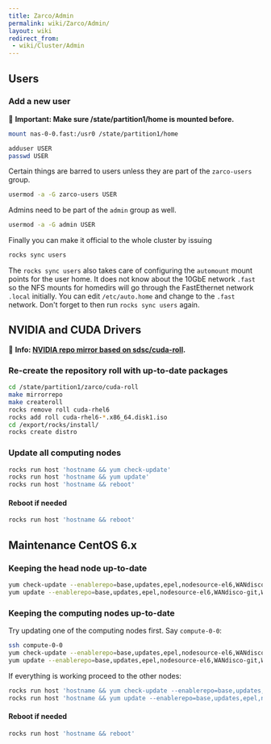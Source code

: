 ```yaml
---
title: Zarco/Admin
permalink: wiki/Zarco/Admin/
layout: wiki
redirect_from:
 - wiki/Cluster/Admin
---
```


Users
-----


### Add a new user

📖 **Important: Make sure /state/partition1/home is mounted before.**

```bash
mount nas-0-0.fast:/usr0 /state/partition1/home
```

```bash
adduser USER
passwd USER
```

Certain things are barred to users unless they are part of the `zarco-users` group.

```bash
usermod -a -G zarco-users USER
```

Admins need to be part of the `admin` group as well.

```bash
usermod -a -G admin USER
```

Finally you can make it official to the whole cluster by issuing

```bash
rocks sync users
```

The `rocks sync users` also takes care of configuring the `automount` mount points for the user home. It does not know about the 10GbE network `.fast` so the NFS mounts for homedirs will go through the FastEthernet network `.local` initially. You can edit `/etc/auto.home` and change to the `.fast` network. Don't forget to then run `rocks sync users` again.

NVIDIA and CUDA Drivers
-----------------------

📖 **Info: [NVIDIA repo mirror based on sdsc/cuda-roll](https://github.com/nscr/cuda-roll).**

### Re-create the repository roll with up-to-date packages

```bash
cd /state/partition1/zarco/cuda-roll
make mirrorrepo
make createroll
rocks remove roll cuda-rhel6
rocks add roll cuda-rhel6-*.x86_64.disk1.iso
cd /export/rocks/install/
rocks create distro
```

### Update all computing nodes

```bash
rocks run host 'hostname && yum check-update'
rocks run host 'hostname && yum update'
rocks run host 'hostname && reboot'
```

#### Reboot if needed

```bash
rocks run host 'hostname && reboot'
```

Maintenance CentOS 6.x
----------------------

### Keeping the head node up-to-date

```bash
yum check-update --enablerepo=base,updates,epel,nodesource-el6,WANdisco-git,WANdisco-svn
yum update --enablerepo=base,updates,epel,nodesource-el6,WANdisco-git,WANdisco-svn
```

### Keeping the computing nodes up-to-date

Try updating one of the computing nodes first. Say `compute-0-0`:

```bash
ssh compute-0-0
yum check-update --enablerepo=base,updates,epel,nodesource-el6,WANdisco-git,WANdisco-svn
yum update --enablerepo=base,updates,epel,nodesource-el6,WANdisco-git,WANdisco-svn
```

If everything is working proceed to the other nodes:

```bash
rocks run host 'hostname && yum check-update --enablerepo=base,updates,epel,nodesource-el6,WANdisco-git,WANdisco-svn'
rocks run host 'hostname && yum update --enablerepo=base,updates,epel,nodesource-el6,WANdisco-git,WANdisco-svn'
```

#### Reboot if needed

```bash
rocks run host 'hostname && reboot'
```
